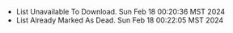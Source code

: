 *  List Unavailable To Download. Sun Feb 18 00:20:36 MST 2024
*  List Already Marked As Dead. Sun Feb 18 00:22:05 MST 2024

